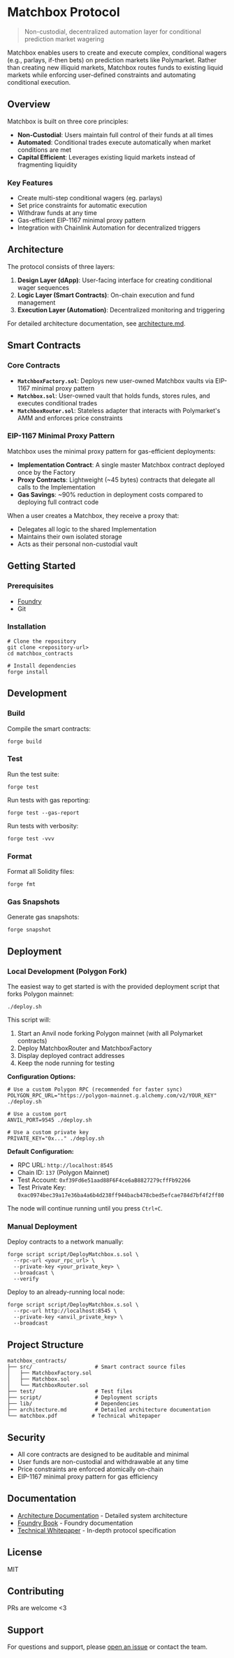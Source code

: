 # Matchbox Protocol

> Non-custodial, decentralized automation layer for conditional prediction market wagering

Matchbox enables users to create and execute complex, conditional wagers (e.g., parlays, if-then bets) on prediction markets like Polymarket. Rather than creating new illiquid markets, Matchbox routes funds to existing liquid markets while enforcing user-defined constraints and automating conditional execution.

## Overview

Matchbox is built on three core principles:

- **Non-Custodial**: Users maintain full control of their funds at all times
- **Automated**: Conditional trades execute automatically when market conditions are met
- **Capital Efficient**: Leverages existing liquid markets instead of fragmenting liquidity

### Key Features

- Create multi-step conditional wagers (eg. parlays)
- Set price constraints for automatic execution
- Withdraw funds at any time
- Gas-efficient EIP-1167 minimal proxy pattern
- Integration with Chainlink Automation for decentralized triggers

## Architecture

The protocol consists of three layers:

1. **Design Layer (dApp)**: User-facing interface for creating conditional wager sequences
2. **Logic Layer (Smart Contracts)**: On-chain execution and fund management
3. **Execution Layer (Automation)**: Decentralized monitoring and triggering

For detailed architecture documentation, see [architecture.md](./architecture.md).

## Smart Contracts

### Core Contracts

- **`MatchboxFactory.sol`**: Deploys new user-owned Matchbox vaults via EIP-1167 minimal proxy pattern
- **`Matchbox.sol`**: User-owned vault that holds funds, stores rules, and executes conditional trades
- **`MatchboxRouter.sol`**: Stateless adapter that interacts with Polymarket's AMM and enforces price constraints

### EIP-1167 Minimal Proxy Pattern

Matchbox uses the minimal proxy pattern for gas-efficient deployments:

- **Implementation Contract**: A single master Matchbox contract deployed once by the Factory
- **Proxy Contracts**: Lightweight (~45 bytes) contracts that delegate all calls to the Implementation
- **Gas Savings**: ~90% reduction in deployment costs compared to deploying full contract code

When a user creates a Matchbox, they receive a proxy that:
- Delegates all logic to the shared Implementation
- Maintains their own isolated storage
- Acts as their personal non-custodial vault

## Getting Started

### Prerequisites

- [Foundry](https://book.getfoundry.sh/getting-started/installation)
- Git

### Installation

```shell
# Clone the repository
git clone <repository-url>
cd matchbox_contracts

# Install dependencies
forge install
```

## Development

### Build

Compile the smart contracts:

```shell
forge build
```

### Test

Run the test suite:

```shell
forge test
```

Run tests with gas reporting:

```shell
forge test --gas-report
```

Run tests with verbosity:

```shell
forge test -vvv
```

### Format

Format all Solidity files:

```shell
forge fmt
```

### Gas Snapshots

Generate gas snapshots:

```shell
forge snapshot
```

## Deployment

### Local Development (Polygon Fork)

The easiest way to get started is with the provided deployment script that forks Polygon mainnet:

```shell
./deploy.sh
```

This script will:
1. Start an Anvil node forking Polygon mainnet (with all Polymarket contracts)
2. Deploy MatchboxRouter and MatchboxFactory
3. Display deployed contract addresses
4. Keep the node running for testing

**Configuration Options:**

```shell
# Use a custom Polygon RPC (recommended for faster sync)
POLYGON_RPC_URL="https://polygon-mainnet.g.alchemy.com/v2/YOUR_KEY" ./deploy.sh

# Use a custom port
ANVIL_PORT=9545 ./deploy.sh

# Use a custom private key
PRIVATE_KEY="0x..." ./deploy.sh
```

**Default Configuration:**
- RPC URL: `http://localhost:8545`
- Chain ID: `137` (Polygon Mainnet)
- Test Account: `0xf39Fd6e51aad88F6F4ce6aB8827279cffFb92266`
- Test Private Key: `0xac0974bec39a17e36ba4a6b4d238ff944bacb478cbed5efcae784d7bf4f2ff80`

The node will continue running until you press `Ctrl+C`.

### Manual Deployment

Deploy contracts to a network manually:

```shell
forge script script/DeployMatchbox.s.sol \
  --rpc-url <your_rpc_url> \
  --private-key <your_private_key> \
  --broadcast \
  --verify
```

Deploy to an already-running local node:

```shell
forge script script/DeployMatchbox.s.sol \
  --rpc-url http://localhost:8545 \
  --private-key <anvil_private_key> \
  --broadcast
```

## Project Structure

```
matchbox_contracts/
├── src/                    # Smart contract source files
│   ├── MatchboxFactory.sol
│   ├── Matchbox.sol
│   └── MatchboxRouter.sol
├── test/                   # Test files
├── script/                 # Deployment scripts
├── lib/                    # Dependencies
├── architecture.md         # Detailed architecture documentation
└── matchbox.pdf           # Technical whitepaper
```

## Security

- All core contracts are designed to be auditable and minimal
- User funds are non-custodial and withdrawable at any time
- Price constraints are enforced atomically on-chain
- EIP-1167 minimal proxy pattern for gas efficiency

## Documentation

- [Architecture Documentation](./architecture.md) - Detailed system architecture
- [Foundry Book](https://book.getfoundry.sh/) - Foundry documentation
- [Technical Whitepaper](./matchbox.pdf) - In-depth protocol specification

## License

MIT

## Contributing

PRs are welcome <3

## Support

For questions and support, please [open an issue](../../issues) or contact the team.
